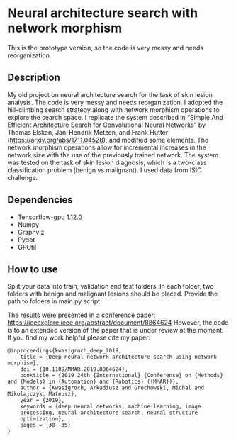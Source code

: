 # Neural architecture search with network morphism
 This is the prototype version, so the code is very messy and needs reorganization.
 
 ## Description
My old project on neural architecture search for the task of skin lesion analysis. The code is very messy and needs reorganization. I adopted the hill-climbing search strategy along with network morphism operations to explore the search space. I replicate the system described in “Simple And Efficient Architecture Search for Convolutional Neural Networks” by Thomas Elsken, Jan-Hendrik Metzen, and Frank Hutter (https://arxiv.org/abs/1711.04528), and modified some elements. The network morphism operations allow for incremental increases in the network size with the use of the previously trained network. The system was tested on the task of skin lesion diagnosis, which is a two-class classification problem (benign vs malignant). I used data from ISIC challenge.

 ## Dependencies
 - Tensorflow-gpu 1.12.0
 - Numpy
 - Graphviz
 - Pydot
 - GPUtil
## How to use
 Split your data into train, validation and test folders. In each folder, two folders with benign and malignant lesions should be placed. Provide the path to folders in main.py script.

 The results were presented in a conference paper:
 https://ieeexplore.ieee.org/abstract/document/8864624
 However, the code is to an extended version of the paper that is under review at the moment.  
If you find my work helpful please cite my paper:
```
@inproceedings{kwasigroch_deep_2019,
	title = {Deep neural network architecture search using network morphism},
	doi = {10.1109/MMAR.2019.8864624},
	booktitle = {2019 24th {International} {Conference} on {Methods} and {Models} in {Automation} and {Robotics} ({MMAR})},
	author = {Kwasigroch, Arkadiusz and Grochowski, Michal and Mikolajczyk, Mateusz},
	year = {2019},
	keywords = {deep neural networks, machine learning, image
    processing, neural architecture search, neural structure
    optimization},
	pages = {30--35}
}
```
